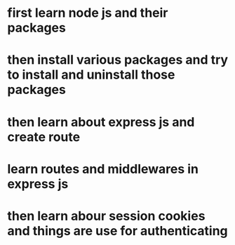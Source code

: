 # first learn node js and their packages

# then install various packages and try to install and uninstall those packages

# then learn about express js and create route

# learn routes and middlewares in express js

# then learn abour session cookies and things are use for authenticating

